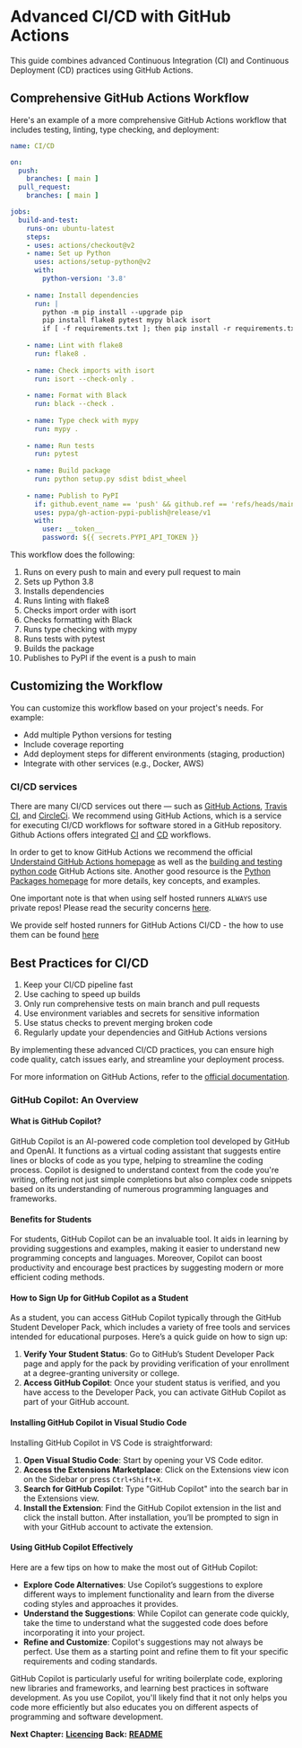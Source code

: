 # Advanced CI/CD with GitHub Actions

This guide combines advanced Continuous Integration (CI) and Continuous Deployment (CD) practices using GitHub Actions.

## Comprehensive GitHub Actions Workflow

Here's an example of a more comprehensive GitHub Actions workflow that includes testing, linting, type checking, and deployment:

```yaml
name: CI/CD

on:
  push:
    branches: [ main ]
  pull_request:
    branches: [ main ]

jobs:
  build-and-test:
    runs-on: ubuntu-latest
    steps:
    - uses: actions/checkout@v2
    - name: Set up Python
      uses: actions/setup-python@v2
      with:
        python-version: '3.8'
    
    - name: Install dependencies
      run: |
        python -m pip install --upgrade pip
        pip install flake8 pytest mypy black isort
        if [ -f requirements.txt ]; then pip install -r requirements.txt; fi
    
    - name: Lint with flake8
      run: flake8 .
    
    - name: Check imports with isort
      run: isort --check-only .
    
    - name: Format with Black
      run: black --check .
    
    - name: Type check with mypy
      run: mypy .
    
    - name: Run tests
      run: pytest
    
    - name: Build package
      run: python setup.py sdist bdist_wheel
    
    - name: Publish to PyPI
      if: github.event_name == 'push' && github.ref == 'refs/heads/main'
      uses: pypa/gh-action-pypi-publish@release/v1
      with:
        user: __token__
        password: ${{ secrets.PYPI_API_TOKEN }}
```

This workflow does the following:

1. Runs on every push to main and every pull request to main
2. Sets up Python 3.8
3. Installs dependencies
4. Runs linting with flake8
5. Checks import order with isort
6. Checks formatting with Black
7. Runs type checking with mypy
8. Runs tests with pytest
9. Builds the package
10. Publishes to PyPI if the event is a push to main

## Customizing the Workflow

You can customize this workflow based on your project's needs. For example:

- Add multiple Python versions for testing
- Include coverage reporting
- Add deployment steps for different environments (staging, production)
- Integrate with other services (e.g., Docker, AWS)

### CI/CD services

There are many CI/CD services out there — such as [GitHub Actions](https://docs.github.com/en/actions), [Travis CI](https://www.travis-ci.com/), and [CircleCi](https://circleci.com/). 
We recommend using GitHub Actions, which is a service for executing CI/CD workflows for software stored in a GitHub repository.
Github Actions offers integrated [CI](https://docs.github.com/en/actions/deployment/about-deployments/about-continuous-deployment) and [CD](https://docs.github.com/en/actions/deployment/about-deployments/about-continuous-deployment) workflows.

In order to get to know GitHub Actions we recommend the official [Understaind GitHub Actions homepage](https://docs.github.com/en/actions/learn-github-actions/understanding-github-actions) as well as the [building and testing python code](https://docs.github.com/en/actions/automating-builds-and-tests/building-and-testing-python) GitHub Actions site.
Another good resource is the [Python Packages homepage](https://py-pkgs.org/08-ci-cd.html) for more details, key concepts, and examples.

One important note is that when using self hosted runners `ALWAYS` use private repos! Please read the security concerns [here](https://docs.github.com/en/actions/hosting-your-own-runners/about-self-hosted-runners#self-hosted-runner-security).

We provide self hosted runners for GitHub Actions CI/CD - the how to use them can be found [here](https://github.com/molinfo-vienna/software-development/blob/main/ADMINISTRATION.md#server-usage-and-self-hosted-runners)

## Best Practices for CI/CD

1. Keep your CI/CD pipeline fast
2. Use caching to speed up builds
3. Only run comprehensive tests on main branch and pull requests
4. Use environment variables and secrets for sensitive information
5. Use status checks to prevent merging broken code
6. Regularly update your dependencies and GitHub Actions versions

By implementing these advanced CI/CD practices, you can ensure high code quality, catch issues early, and streamline your deployment process.

For more information on GitHub Actions, refer to the [official documentation](https://docs.github.com/en/actions).

### GitHub Copilot: An Overview

#### What is GitHub Copilot?

GitHub Copilot is an AI-powered code completion tool developed by GitHub and OpenAI. It functions as a virtual coding assistant that suggests entire lines or blocks of code as you type, helping to streamline the coding process. Copilot is designed to understand context from the code you're writing, offering not just simple completions but also complex code snippets based on its understanding of numerous programming languages and frameworks.

#### Benefits for Students

For students, GitHub Copilot can be an invaluable tool. It aids in learning by providing suggestions and examples, making it easier to understand new programming concepts and languages. Moreover, Copilot can boost productivity and encourage best practices by suggesting modern or more efficient coding methods.

#### How to Sign Up for GitHub Copilot as a Student

As a student, you can access GitHub Copilot typically through the GitHub Student Developer Pack, which includes a variety of free tools and services intended for educational purposes. Here’s a quick guide on how to sign up:

1. **Verify Your Student Status**: Go to GitHub’s Student Developer Pack page and apply for the pack by providing verification of your enrollment at a degree-granting university or college.
2. **Access GitHub Copilot**: Once your student status is verified, and you have access to the Developer Pack, you can activate GitHub Copilot as part of your GitHub account.

#### Installing GitHub Copilot in Visual Studio Code

Installing GitHub Copilot in VS Code is straightforward:

1. **Open Visual Studio Code**: Start by opening your VS Code editor.
2. **Access the Extensions Marketplace**: Click on the Extensions view icon on the Sidebar or press `Ctrl+Shift+X`.
3. **Search for GitHub Copilot**: Type "GitHub Copilot" into the search bar in the Extensions view.
4. **Install the Extension**: Find the GitHub Copilot extension in the list and click the install button. After installation, you’ll be prompted to sign in with your GitHub account to activate the extension.

#### Using GitHub Copilot Effectively

Here are a few tips on how to make the most out of GitHub Copilot:

- **Explore Code Alternatives**: Use Copilot’s suggestions to explore different ways to implement functionality and learn from the diverse coding styles and approaches it provides.
- **Understand the Suggestions**: While Copilot can generate code quickly, take the time to understand what the suggested code does before incorporating it into your project.
- **Refine and Customize**: Copilot's suggestions may not always be perfect. Use them as a starting point and refine them to fit your specific requirements and coding standards.

GitHub Copilot is particularly useful for writing boilerplate code, exploring new libraries and frameworks, and learning best practices in software development. As you use Copilot, you'll likely find that it not only helps you code more efficiently but also educates you on different aspects of programming and software development.

__Next Chapter:__ [__Licencing__](/LICENCING.md)
__Back:__ [__README__](/README.md)